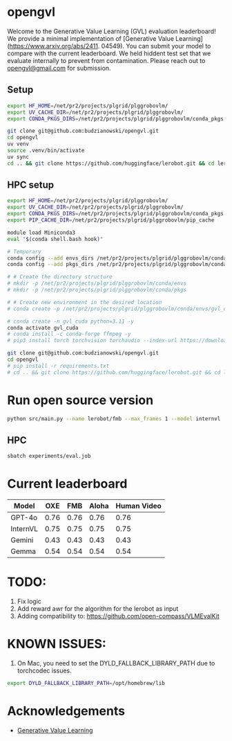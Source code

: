 # opengvl
Welcome to the Generative Value Learning (GVL) evaluation leaderboard!
We provide a minimal implementation of [Generative Value Learning](https://www.arxiv.org/abs/2411.
04549). You can submit your model to compare with the current leaderboard.
We held hiddent test set that we evaluate internally to prevent from contamination. Please reach out to opengvl@gmail.com for submission.

## Setup

```bash
export HF_HOME=/net/pr2/projects/plgrid/plggrobovlm/
export UV_CACHE_DIR=/net/pr2/projects/plgrid/plggrobovlm/
export CONDA_PKGS_DIRS=/net/pr2/projects/plgrid/plggrobovlm/conda_pkgs

git clone git@github.com:budzianowski/opengvl.git
cd opengvl
uv venv
source .venv/bin/activate
uv sync
cd .. && git clone https://github.com/huggingface/lerobot.git && cd lerobot && uv pip install -e . && cd ../opengvl
```

## HPC setup

```bash
export HF_HOME=/net/pr2/projects/plgrid/plggrobovlm/
export UV_CACHE_DIR=/net/pr2/projects/plgrid/plggrobovlm/
export CONDA_PKGS_DIRS=/net/pr2/projects/plgrid/plggrobovlm/conda_pkgs
export PIP_CACHE_DIR=/net/pr2/projects/plgrid/plggrobovlm/pip_cache

module load Miniconda3
eval "$(conda shell.bash hook)"

# Temporary
conda config --add envs_dirs /net/pr2/projects/plgrid/plggrobovlm/conda/envs
conda config --add pkgs_dirs /net/pr2/projects/plgrid/plggrobovlm/conda/pkgs

# # Create the directory structure
# mkdir -p /net/pr2/projects/plgrid/plggrobovlm/conda/envs
# mkdir -p /net/pr2/projects/plgrid/plggrobovlm/conda/pkgs

# # Create new environment in the desired location
# conda create -p /net/pr2/projects/plgrid/plggrobovlm/conda/envs/gvl_cuda python=3.11 -y

# conda create -n gvl_cuda python=3.11 -y
conda activate gvl_cuda
# conda install -c conda-forge ffmpeg -y
# pip3 install torch torchvision torchaudio --index-url https://download.pytorch.org/whl/cu128

git clone git@github.com:budzianowski/opengvl.git
cd opengvl
# pip install -r requirements.txt
# cd .. && git clone https://github.com/huggingface/lerobot.git && cd lerobot && pip install -e . && cd ../opengvl
```

# Run open source version

```bash
python src/main.py --name lerobot/fmb --max_frames 1 --model internvl
```
## HPC

```bash
sbatch experiments/eval.job
```

# Current leaderboard

| Model | OXE | FMB | Aloha | Human Video |
|-------|-----|-----|-----|-----|
| GPT-4o | 0.76 | 0.76 | 0.76 | 0.76 |
| InternVL | 0.75 | 0.75 | 0.75 | 0.75 |
| Gemini | 0.43 | 0.43 | 0.43 | 0.43 |
| Gemma | 0.54 | 0.54 | 0.54 | 0.54 |


# TODO:
1. Fix logic
2. Add reward awr for the algorithm for the lerobot as input
3. Adding compatibility to: https://github.com/open-compass/VLMEvalKit

# KNOWN ISSUES:
1. On Mac, you need to set the DYLD_FALLBACK_LIBRARY_PATH due to torchcodec issues.
```bash
export DYLD_FALLBACK_LIBRARY_PATH=/opt/homebrew/lib
```

# Acknowledgements
- [Generative Value Learning](https://www.arxiv.org/abs/2411.04549)
